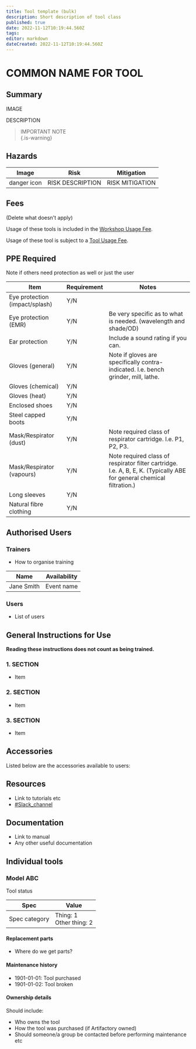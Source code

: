 ```yaml
---
title: Tool template (bulk)
description: Short description of tool class
published: true
date: 2022-11-12T10:19:44.560Z
tags: 
editor: markdown
dateCreated: 2022-11-12T10:19:44.560Z
---
```


# COMMON NAME FOR TOOL

## Summary

IMAGE

DESCRIPTION

> IMPORTANT NOTE  
{.is-warning}

## Hazards

| Image       | Risk             | Mitigation      |
| ----------- | ---------------- | --------------- |
| danger icon | RISK DESCRIPTION | RISK MITIGATION |

## Fees

(Delete what doesn't apply)

Usage of these tools is included in the [Workshop Usage Fee](/docs/policies/fees).

Usage of these tool is subject to a [Tool Usage Fee](/docs/policies/fees).

## PPE Required

<!-- exclude items that are not applicable -->

Note if others need protection as well or just the user

| Item                           | Requirement | Notes                                                                                  |
| ------------------------------ | ----------- | -------------------------------------------------------------------------------------- |
| Eye protection (impact/splash) | Y/N         |                                                                                        |
| Eye protection (EMR)           | Y/N         | Be very specific as to what is needed. (wavelength and shade/OD)                       |
| Ear protection                 | Y/N         | Include a sound rating if you can.                                                     |
| Gloves (general)               | Y/N         | Note if gloves are specifically contra-indicated. I.e. bench grinder, mill, lathe.     |
| Gloves (chemical)              | Y/N         |                                                                                        |
| Gloves (heat)                  | Y/N         |                                                                                        |
| Enclosed shoes                 | Y/N         |                                                                                        |
| Steel capped boots             | Y/N         |                                                                                        |
| Mask/Respirator (dust)         | Y/N         | Note required class of respirator cartridge. I.e. P1, P2, P3.                          |
| Mask/Respirator (vapours)      | Y/N         | Note required class of respirator filter cartridge. I.e. A, B, E, K. (Typically ABE for general chemical filtration.) |
| Long sleeves                   | Y/N         |                                                                                        |
| Natural fibre clothing         | Y/N         |                                                                                        |

## Authorised Users

### Trainers

* How to organise training

| Name       | Availability |
| ---------- | ------------ |
| Jane Smith | Event name   |

### Users

* List of users

## General Instructions for Use

**Reading these instructions does not count as being trained.**

### 1. SECTION

* Item

### 2. SECTION

* Item 

### 3. SECTION

* Item

## Accessories

Listed below are the accessories available to users:

## Resources

* Link to tutorials etc
* [#Slack_channel](slack://channel?team=T0LQE2JNR&id={CHANNEL_ID})

## Documentation

* Link to manual
* Any other useful documentation

## Individual tools

### Model ABC

Tool status

| Spec                                  | Value                                                         |
|---------------------------------------|---------------------------------------------------------------|
| Spec category                         | Thing: 1<br>Other thing: 2                                    |

#### Replacement parts

* Where do we get parts?

#### Maintenance history

* 1901-01-01: Tool purchased
* 1901-01-02: Tool broken

#### Ownership details

Should include:

* Who owns the tool
* How the tool was purchased (if Artifactory owned)
* Should someone/a group be contacted before performing maintenance etc

